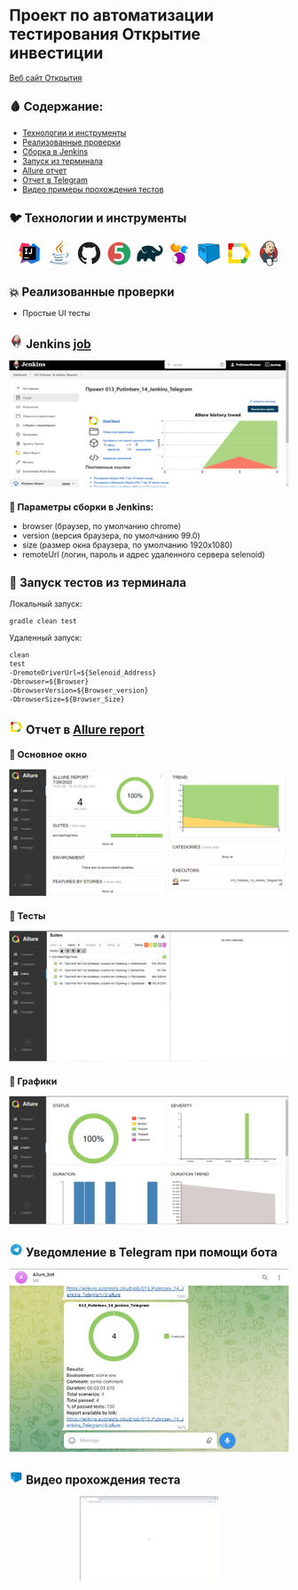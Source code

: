 # Проект по автоматизации тестирования Открытие инвестиции
<a target="_blank" href="https://open-broker.ru/invest/">Веб сайт Открытия</a>

## :drop_of_blood: Содержание:

- [Технологии и инструменты](#earth_africa-технологии-и-инструменты)
- [Реализованные проверки](#earth_africa-Реализованные-проверки)
- [Сборка в Jenkins](#earth_africa-Jenkins-job)
- [Запуск из терминала](#earth_africa-Запуск-тестов-из-терминала)
- [Allure отчет](#earth_africa-Allure-отчет)
- [Отчет в Telegram](#earth_africa-Уведомление-в-Telegram-при-помощи-бота)
- [Видео примеры прохождения тестов](#earth_africa-Примеры-видео-о-прохождении-тестов)

## :bird: Технологии и инструменты

<p align="center">
<a href="https://www.jetbrains.com/idea/"><img src="src/images/logo/Idea.svg" width="50" height="50"  alt="IDEA"/></a>
<a href="https://www.java.com/"><img src="src/images/logo/Java.svg" width="50" height="50"  alt="Java"/></a>
<a href="https://github.com/"><img src="src/images/logo/GitHub.svg" width="50" height="50"  alt="Github"/></a>
<a href="https://junit.org/junit5/"><img src="src/images/logo/Junit5.svg" width="50" height="50"  alt="JUnit 5"/></a>
<a href="https://gradle.org/"><img src="src/images/logo/Gradle.svg" width="50" height="50"  alt="Gradle"/></a>
<a href="https://selenide.org/"><img src="src/images/logo/Selenide.svg" width="50" height="50"  alt="Selenide"/></a>
<a href="https://aerokube.com/selenoid/"><img src="src/images/logo/Selenoid.svg" width="50" height="50"  alt="Selenoid"/></a>
<a href="https://github.com/allure-framework/allure2"><img src="src/images/logo/Allure.svg" width="50" height="50"  alt="Allure"/></a>
<a href="https://www.jenkins.io/"><img src="src/images/logo/Jenkins.svg" width="50" height="50"  alt="Jenkins"/></a>
</p>

## :boom: Реализованные проверки

- Простые UI тесты

## <img src="src/images/logo/Jenkins.svg" width="25" height="25"  alt="Jenkins"/></a> Jenkins <a target="_blank" href="https://jenkins.autotests.cloud/job/10_DikayaAV_unit13/"> job </a>
<p align="center">
<a href="https://jenkins.autotests.cloud/job/013_Putintsev_14_Jenkins_Telegram/"><img src="src/images/Jenkins.png" alt="Jenkins"/></a>
</p>

### :maple_leaf: Параметры сборки в Jenkins:

- browser (браузер, по умолчанию chrome)
- version (версия браузера, по умолчанию 99.0)
- size (размер окна браузера, по умолчанию 1920x1080)
- remoteUrl (логин, пароль и адрес удаленного сервера selenoid)

## :japanese_ogre: Запуск тестов из терминала

Локальный запуск:
```
gradle clean test
```

Удаленный запуск:
```
clean
test
-DremoteDriverUrl=${Selenoid_Address}
-Dbrowser=${Browser}
-DbrowserVersion=${Browser_version}
-DbrowserSize=${Browser_Size}
```

## <img src="src/images/logo/Allure.svg" width="25" height="25"  alt="Allure"/></a> Отчет в <a target="_blank" href="https://jenkins.autotests.cloud/job/013_Putintsev_14_Jenkins_Telegram/allure/">Allure report</a>

### :lady_beetle: Основное окно

<p align="center">
<img title="Allure Overview Dashboard" src="src/images/Allure.png">
</p>

### :cherries: Тесты

<p align="center">
<img title="Allure Tests" src="src/images/Tests.png">
</p>

### :cut_of_meat: Графики

<p align="center">
<img title="Allure Graphics" src="src/images/Graphs.PNG">
</p>

## <img src="src/images/logo/Telegram.svg" width="25" height="25"  alt="Allure"/></a> Уведомление в Telegram при помощи бота

<p align="center">
<img title="Allure Overview Dashboard" src="src/images/Telegram.PNG" >
</p>


## <img src="src/images/logo/Selenoid.svg" width="25" height="25"  alt="Allure"/></a> Видео прохождения теста

<p align="center">
<img title="Selenoid Video" src="src/images/Video.gif" width="250" height="153"  alt="video"> 
</p>